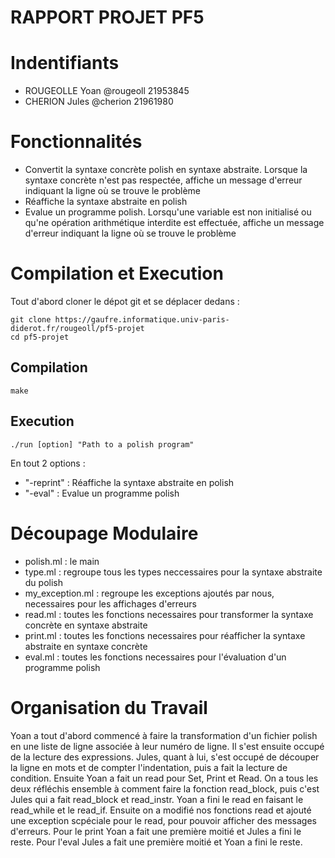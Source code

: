 RAPPORT PROJET PF5
==================

# Indentifiants
 - ROUGEOLLE Yoan @rougeoll 21953845
 - CHERION Jules @cherion 21961980

# Fonctionnalités
 - Convertit la syntaxe concrète polish en syntaxe abstraite. Lorsque la syntaxe concrète n'est pas respectée, affiche un message d'erreur indiquant la ligne où se trouve le problème
 - Réaffiche la syntaxe abstraite en polish
 - Evalue un programme polish. Lorsqu'une variable est non initialisé ou qu'ne opération arithmétique interdite est effectuée, affiche un message d'erreur indiquant la ligne où se trouve le problème
  
# Compilation et Execution

Tout d'abord cloner le dépot git et se déplacer dedans :
```
git clone https://gaufre.informatique.univ-paris-diderot.fr/rougeoll/pf5-projet
cd pf5-projet
```

## Compilation

```
make
```

## Execution
```
./run [option] "Path to a polish program"
```

En tout 2 options :
 - "-reprint" : Réaffiche la syntaxe abstraite en polish
 - "-eval" : Evalue un programme polish

# Découpage Modulaire

 - polish.ml : le main
 - type.ml : regroupe tous les types neccessaires pour la syntaxe abstraite du polish
 - my_exception.ml : regroupe les exceptions ajoutés par nous, necessaires pour les affichages d'erreurs
 - read.ml : toutes les fonctions necessaires pour transformer la syntaxe concrète en syntaxe abstraite
 - print.ml : toutes les fonctions necessaires pour réafficher la syntaxe abstraite en syntaxe concrète
 - eval.ml : toutes les fonctions necessaires pour l'évaluation d'un programme polish

# Organisation du Travail

Yoan a tout d'abord commencé à faire la transformation d'un fichier polish en une liste de ligne associée à leur numéro de ligne. Il s'est ensuite occupé de la lecture des expressions. Jules, quant à lui, s'est occupé de découper la ligne en mots et de compter l'indentation, puis a fait la lecture de condition. Ensuite Yoan a fait un read pour Set, Print et Read. On a tous les deux réfléchis ensemble à comment faire la fonction read_block, puis c'est Jules qui a fait read_block et read_instr. Yoan a fini le read en faisant le read_while et le read_if.
Ensuite on a modifié nos fonctions read et ajouté une exception scpéciale pour le read, pour pouvoir afficher des messages d'erreurs.
Pour le print Yoan a fait une première moitié et Jules a fini le reste.
Pour l'eval Jules a fait une première moitié et Yoan a fini le reste.